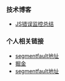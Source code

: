 ###  技术博客
* [JS错误监控总结](https1111://github.com/Lie8466/blog/issues/1-2)


### 个人相关链接
* [segmentfault地址](https://segmentfault.com/u/shenlanyiren)
* [掘金](https://juejin.im/user/59f05612f265da432c23100c/posts)
* [segmentfault地址](https://segmentfault.com/u/shenlanyiren)

